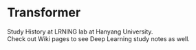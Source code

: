 # Transformer

Study History at LRNING lab at Hanyang University.
<br>Check out Wiki pages to see Deep Learning study notes as well.
